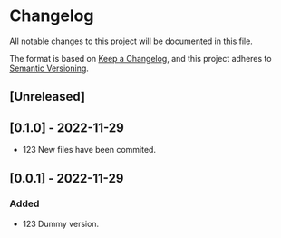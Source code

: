 # Changelog

All notable changes to this project will be documented in this file.

The format is based on [Keep a Changelog](https://keepachangelog.com/en/1.0.0/),
and this project adheres to [Semantic Versioning](https://semver.org/spec/v2.0.0.html).

## [Unreleased]

## [0.1.0] - 2022-11-29

 - 123 New files have been commited.

## [0.0.1] - 2022-11-29

### Added

 - 123 Dummy version.
